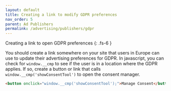 ```yaml
---
layout: default
title: Creating a link to modify GDPR preferences
nav_order: 5
parent: Ad Publishers
permalink: /advertising/publishers/gdpr
---
```


Creating a link to open GDPR preferences
{: .fs-6 }

You should create a link somewhere on your site that users in Europe can use to update their advertising preferences for GDPR.  In javascript, you can check for `window.__cmp` to see if the user is in a location where the GDPR applies.  If so, create a button or link that calls `window.__cmp('showConsentTool')` to open the consent manager.

```html
<button onclick="window.__cmp('showConsentTool');">Manage Consent</button>
```
